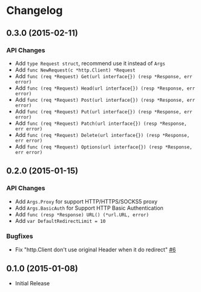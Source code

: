 # Changelog


## 0.3.0 (2015-02-11)

### API Changes

* Add `type Request struct`, recommend use it instead of `Args`
* Add `func NewRequest(c *http.Client) *Request`
* Add `func (req *Request) Get(url interface{}) (resp *Response, err error)`
* Add `func (req *Request) Head(url interface{}) (resp *Response, err error)`
* Add `func (req *Request) Post(url interface{}) (resp *Response, err error)`
* Add `func (req *Request) Put(url interface{}) (resp *Response, err error)`
* Add `func (req *Request) Patch(url interface{}) (resp *Response, err error)`
* Add `func (req *Request) Delete(url interface{}) (resp *Response, err error)`
* Add `func (req *Request) Options(url interface{}) (resp *Response, err error)`


## 0.2.0 (2015-01-15)

### API Changes

* Add `Args.Proxy` for support HTTP/HTTPS/SOCKS5 proxy
* Add `Args.BasicAuth` for Support HTTP Basic Authentication
* Add `func (resp *Response) URL() (*url.URL, error)`
* Add `var DefaultRedirectLimit = 10`

### Bugfixes

* Fix "http.Client don't use original Header when it do redirect" [#6](https://github.com/mozillazg/request/issues/6)


## 0.1.0 (2015-01-08)

* Initial Release
